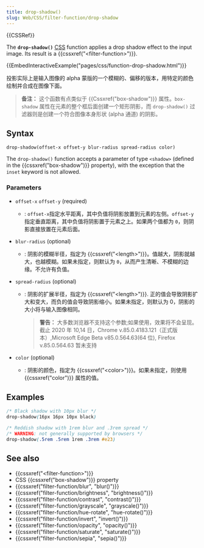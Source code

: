 ```yaml
---
title: drop-shadow()
slug: Web/CSS/filter-function/drop-shadow
---
```


{{CSSRef}}

The **`drop-shadow()`** [CSS](/zh-CN/docs/Web/CSS) function applies a drop shadow effect to the input image. Its result is a {{cssxref("&lt;filter-function&gt;")}}.

{{EmbedInteractiveExample("pages/css/function-drop-shadow.html")}}

投影实际上是输入图像的 alpha 蒙版的一个模糊的、偏移的版本，用特定的颜色绘制并合成在图像下面。

> **备注：** 这个函数有点类似于 {{Cssxref("box-shadow")}} 属性。`box-shadow` 属性在元素的整个框后面创建一个矩形阴影，而 `drop-shadow()` 过滤器则是创建一个符合图像本身形状 (alpha 通道) 的阴影。

## Syntax

```
drop-shadow(offset-x offset-y blur-radius spread-radius color)
```

The `drop-shadow()` function accepts a parameter of type `<shadow>` (defined in the {{cssxref("box-shadow")}} property), with the exception that the `inset` keyword is not allowed.

### Parameters

- `offset-x` `offset-y` (required)
  - : `offset-x`指定水平距离，其中负值将阴影放置到元素的左侧。`offset-y`指定垂直距离，其中负值将阴影置于元素之上。如果两个值都为 `0`，则阴影直接放置在元素后面。
- `blur-radius` (optional)
  - : 阴影的模糊半径，指定为 {{cssxref("&lt;length&gt;")}}。值越大，阴影就越大，也越模糊。如果未指定，则默认为 `0`，从而产生清晰、不模糊的边缘。不允许有负值。
- `spread-radius` (optional)

  - : 阴影的扩展半径，指定为 {{cssxref("&lt;length&gt;")}}. 正的值会导致阴影扩大和变大，而负的值会导致阴影缩小。如果未指定，则默认为 0，阴影的大小将与输入图像相同。

    > **警告：** 大多数浏览器不支持这个参数;如果使用，效果将不会呈现。截止 2020 年 10,14 日，Chrome v.85.0.4183.121（正式版本）,Microsoft Edge Beta v85.0.564.63(64 位), Firefox v.85.0.564.63 暂未支持

- `color` (optional)
  - : 阴影的颜色，指定为 {{cssxref("&lt;color&gt;")}}。如果未指定，则使用 {{cssxref("color")}} 属性的值。

## Examples

```css
/* Black shadow with 10px blur */
drop-shadow(16px 16px 10px black)

/* Reddish shadow with 1rem blur and .3rem spread */
/* WARNING: not generally supported by browsers */
drop-shadow(.5rem .5rem 1rem .3rem #e23)
```

## See also

- {{cssxref("&lt;filter-function&gt;")}}
- CSS {{cssxref("box-shadow")}} property
- {{cssxref("filter-function/blur", "blur()")}}
- {{cssxref("filter-function/brightness", "brightness()")}}
- {{cssxref("filter-function/contrast", "contrast()")}}
- {{cssxref("filter-function/grayscale", "grayscale()")}}
- {{cssxref("filter-function/hue-rotate", "hue-rotate()")}}
- {{cssxref("filter-function/invert", "invert()")}}
- {{cssxref("filter-function/opacity", "opacity()")}}
- {{cssxref("filter-function/saturate", "saturate()")}}
- {{cssxref("filter-function/sepia", "sepia()")}}
